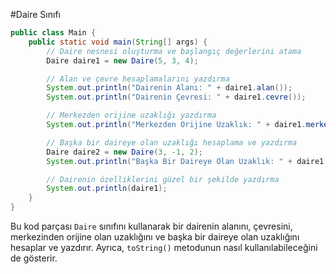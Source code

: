 #Daire Sınıfı
```java
public class Main {
    public static void main(String[] args) {
        // Daire nesnesi oluşturma ve başlangıç değerlerini atama
        Daire daire1 = new Daire(5, 3, 4);

        // Alan ve çevre hesaplamalarını yazdırma
        System.out.println("Dairenin Alanı: " + daire1.alan());
        System.out.println("Dairenin Çevresi: " + daire1.cevre());

        // Merkezden orijine uzaklığı yazdırma
        System.out.println("Merkezden Orijine Uzaklık: " + daire1.merkezeUzaklik());

        // Başka bir daireye olan uzaklığı hesaplama ve yazdırma
        Daire daire2 = new Daire(3, -1, 2);
        System.out.println("Başka Bir Daireye Olan Uzaklık: " + daire1.digerDaireyeUzaklik(daire2));

        // Dairenin özelliklerini güzel bir şekilde yazdırma
        System.out.println(daire1);
    }
}
```

Bu kod parçası `Daire` sınıfını kullanarak bir dairenin alanını, çevresini, merkezinden orijine olan uzaklığını ve başka bir daireye olan uzaklığını hesaplar ve yazdırır. Ayrıca, `toString()` metodunun nasıl kullanılabileceğini de gösterir.
